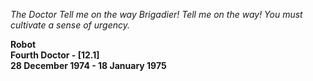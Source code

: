 _The Doctor_ _Tell me on the way Brigadier! Tell me on the way! You must cultivate a sense of urgency._

**Robot   
Fourth Doctor - [12.1]  
28 December 1974 - 18 January 1975**